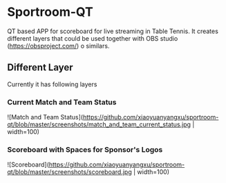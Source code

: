 # Sportroom-QT

QT based APP for scoreboard for live streaming in Table Tennis. 
It creates different layers that could be used together with OBS studio (https://obsproject.com/) o similars. 

## Different Layer

Currently it has following layers

### Current Match and Team Status

![Match and Team Status](https://github.com/xiaoyuanyangxu/sportroom-qt/blob/master/screenshots/match_and_team_current_status.jpg | width=100)

### Scoreboard with Spaces for Sponsor's Logos

![Scoreboard](https://github.com/xiaoyuanyangxu/sportroom-qt/blob/master/screenshots/scoreboard.jpg | width=100)

